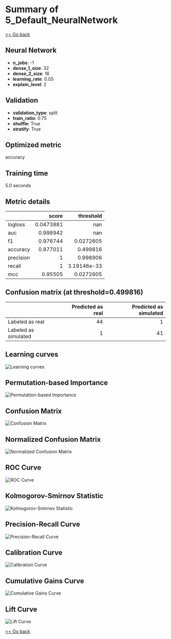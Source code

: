 # Summary of 5_Default_NeuralNetwork

[<< Go back](../README.md)


## Neural Network
- **n_jobs**: -1
- **dense_1_size**: 32
- **dense_2_size**: 16
- **learning_rate**: 0.05
- **explain_level**: 2

## Validation
 - **validation_type**: split
 - **train_ratio**: 0.75
 - **shuffle**: True
 - **stratify**: True

## Optimized metric
accuracy

## Training time

5.0 seconds

## Metric details
|           |     score |     threshold |
|:----------|----------:|--------------:|
| logloss   | 0.0473881 | nan           |
| auc       | 0.998942  | nan           |
| f1        | 0.976744  |   0.0272605   |
| accuracy  | 0.977011  |   0.499816    |
| precision | 1         |   0.998906    |
| recall    | 1         |   3.19146e-33 |
| mcc       | 0.95505   |   0.0272605   |


## Confusion matrix (at threshold=0.499816)
|                      |   Predicted as real |   Predicted as simulated |
|:---------------------|--------------------:|-------------------------:|
| Labeled as real      |                  44 |                        1 |
| Labeled as simulated |                   1 |                       41 |

## Learning curves
![Learning curves](learning_curves.png)

## Permutation-based Importance
![Permutation-based Importance](permutation_importance.png)
## Confusion Matrix

![Confusion Matrix](confusion_matrix.png)


## Normalized Confusion Matrix

![Normalized Confusion Matrix](confusion_matrix_normalized.png)


## ROC Curve

![ROC Curve](roc_curve.png)


## Kolmogorov-Smirnov Statistic

![Kolmogorov-Smirnov Statistic](ks_statistic.png)


## Precision-Recall Curve

![Precision-Recall Curve](precision_recall_curve.png)


## Calibration Curve

![Calibration Curve](calibration_curve_curve.png)


## Cumulative Gains Curve

![Cumulative Gains Curve](cumulative_gains_curve.png)


## Lift Curve

![Lift Curve](lift_curve.png)



[<< Go back](../README.md)
